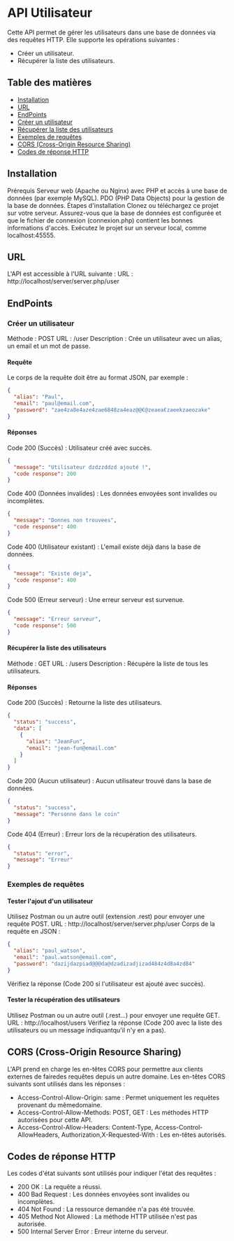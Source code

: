 # API Utilisateur

Cette API permet de gérer les utilisateurs dans une base de données via des requêtes HTTP. Elle supporte les opérations suivantes :

- Créer un utilisateur.
- Récupérer la liste des utilisateurs.

## Table des matières

- [Installation](#installation)
- [URL](#url)
- [EndPoints](#endpoints)
- [Créer un utilisateur](#créer-un-utilisateur)
- [Récupérer la liste des utilisateurs](#récupérer-la-liste-des-utilisateurs)
- [Exemples de requêtes](#exemples-de-requêtes)
- [CORS (Cross-Origin Resource Sharing)](#cors-cross-origin-resource-sharing)
- [Codes de réponse HTTP](#codes-de-réponse-http)

## Installation

Prérequis
Serveur web (Apache ou Nginx) avec PHP et accès à une base de données (par exemple MySQL).
PDO (PHP Data Objects) pour la gestion de la base de données.
Étapes d'installation
Clonez ou téléchargez ce projet sur votre serveur.
Assurez-vous que la base de données est configurée et que le fichier de connexion (connexion.php) contient les bonnes informations d'accès.
Exécutez le projet sur un serveur local, comme localhost:45555.

## URL

L'API est accessible à l'URL suivante :
URL : http://localhost/server/server.php/user

## EndPoints

### Créer un utilisateur

Méthode : POST
URL : /user
Description : Crée un utilisateur avec un alias, un email et un mot de passe.

#### Requête

Le corps de la requête doit être au format JSON, par exemple :

```json
{
  "alias": "Paul",
  "email": "paul@email.com",
  "password": "zae4za8e4aze4zae6848za4eaz@@€@zeaea€zaeekzaeozake"
}
```

#### Réponses

Code 200 (Succès) : Utilisateur créé avec succès.

```json
{
  "message": "Utilisateur dzdzzddzd ajouté !",
  "code response": 200
}
```

Code 400 (Données invalides) : Les données envoyées sont invalides ou incomplètes.

```json
{
  "message": "Donnes non trouvees",
  "code response": 400
}
```

Code 400 (Utilisateur existant) : L'email existe déjà dans la base de données.

```json
{
  "message": "Existe deja",
  "code response": 400
}
```

Code 500 (Erreur serveur) : Une erreur serveur est survenue.

```json
{
  "message": "Erreur serveur",
  "code response": 500
}
```

#### Récupérer la liste des utilisateurs

Méthode : GET
URL : /users
Description : Récupère la liste de tous les utilisateurs.

#### Réponses

Code 200 (Succès) : Retourne la liste des utilisateurs.

```json
{
  "status": "success",
  "data": [
    {
      "alias": "JeanFun",
      "email": "jean-fun@email.com"
    }
  ]
}
```

Code 200 (Aucun utilisateur) : Aucun utilisateur trouvé dans la base de données.

```json
{
  "status": "success",
  "message": "Personne dans le coin"
}
```

Code 404 (Erreur) : Erreur lors de la récupération des utilisateurs.

```json
{
  "status": "error",
  "message": "Erreur"
}
```

### Exemples de requêtes

#### Tester l'ajout d'un utilisateur

Utilisez Postman ou un autre outil (extension .rest) pour envoyer une requête POST.
URL : http://localhost/server/server.php/user
Corps de la requête en JSON :

```json
{
  "alias": "paul_watson",
  "email": "paul.watson@email.com",
  "password": "dazijdazpiad@@@da@dzadizadjizad484z4d8a4zd84"
}
```

Vérifiez la réponse (Code 200 si l'utilisateur est ajouté avec succès).

#### Tester la récupération des utilisateurs

Utilisez Postman ou un autre outil (.rest...) pour envoyer une requête GET.
URL : http://localhost/users
Vérifiez la réponse (Code 200 avec la liste des utilisateurs ou un message indiquantqu'il n'y en a pas).

## CORS (Cross-Origin Resource Sharing)

L'API prend en charge les en-têtes CORS pour permettre aux clients externes de fairedes requêtes depuis un autre domaine. Les en-têtes CORS suivants sont utilisés dans les réponses :

- Access-Control-Allow-Origin: same : Permet uniquement les requêtes provenant du mêmedomaine.
- Access-Control-Allow-Methods: POST, GET : Les méthodes HTTP autorisées pour cette API.
- Access-Control-Allow-Headers: Content-Type, Access-Control-AllowHeaders, Authorization,X-Requested-With : Les en-têtes autorisés.

## Codes de réponse HTTP

Les codes d'état suivants sont utilisés pour indiquer l'état des requêtes :

- 200 OK : La requête a réussi.
- 400 Bad Request : Les données envoyées sont invalides ou incomplètes.
- 404 Not Found : La ressource demandée n'a pas été trouvée.
- 405 Method Not Allowed : La méthode HTTP utilisée n'est pas autorisée.
- 500 Internal Server Error : Erreur interne du serveur.
